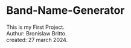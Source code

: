# Band-Name-Generator
This is my First Project.
<br>
Authur: Bronislaw Britto.
<br>
created: 27 march 2024.


